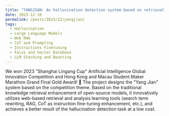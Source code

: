 ```yaml
---
title: "YANGJIAN: An hallucination detection system based on retrieval and analytical learning"
date: 2023-12-10
permalink: /posts/2023/12/yangjian/
tags:
  - Hallucination
  - Large Language Models
  - Web RAG
  - CoT and Prompting
  - Instructions Finetuning
  - Faiss and Vector Database
  - LLM Stacking and Boosting
---
```


We won 2023 "Shanghai Lingang Cup" Artificial Intelligence Global Innovation Competition and Hong Kong and Macau Student Maker Marathon Grand Final Gold Award! 🎉
The project designs the "Yang Jian" system based on the competition theme. Based on the traditional knowledge retrieval enhancement of open-source models, it innovatively utilizes web-based retrieval and analysis learning tools (search term rewriting, RAG, CoT as instruction fine-tuning enhancement, etc.), and achieves a better result of the hallucination detection task at a low cost.
